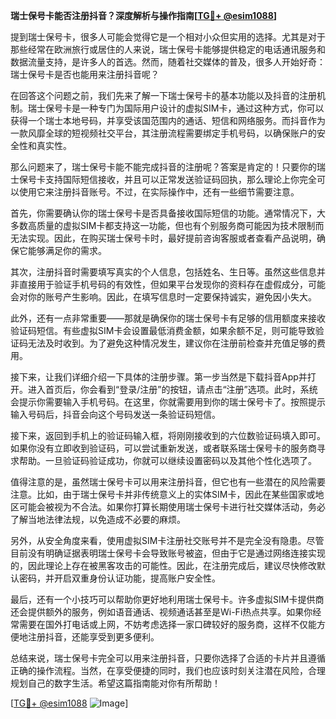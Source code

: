 **瑞士保号卡能否注册抖音？深度解析与操作指南[[TG💪+ @esim1088](https://t.me/s/esim1088)]**

提到瑞士保号卡，很多人可能会觉得它是一个相对小众但实用的选择。尤其是对于那些经常在欧洲旅行或居住的人来说，瑞士保号卡能够提供稳定的电话通讯服务和数据流量支持，是许多人的首选。然而，随着社交媒体的普及，很多人开始好奇：瑞士保号卡是否也能用来注册抖音呢？

在回答这个问题之前，我们先来了解一下瑞士保号卡的基本功能以及抖音的注册机制。瑞士保号卡是一种专门为国际用户设计的虚拟SIM卡，通过这种方式，你可以获得一个瑞士本地号码，并享受该国范围内的通话、短信和网络服务。而抖音作为一款风靡全球的短视频社交平台，其注册流程需要绑定手机号码，以确保账户的安全性和真实性。

那么问题来了，瑞士保号卡能不能完成抖音的注册呢？答案是肯定的！只要你的瑞士保号卡支持国际短信接收，并且可以正常发送验证码回执，那么理论上你完全可以使用它来注册抖音账号。不过，在实际操作中，还有一些细节需要注意。

首先，你需要确认你的瑞士保号卡是否具备接收国际短信的功能。通常情况下，大多数高质量的虚拟SIM卡都支持这一功能，但也有个别服务商可能因为技术限制而无法实现。因此，在购买瑞士保号卡时，最好提前咨询客服或者查看产品说明，确保它能够满足你的需求。

其次，注册抖音时需要填写真实的个人信息，包括姓名、生日等。虽然这些信息并非直接用于验证手机号码的有效性，但如果平台发现你的资料存在虚假成分，可能会对你的账号产生影响。因此，在填写信息时一定要保持诚实，避免因小失大。

此外，还有一点非常重要——那就是确保你的瑞士保号卡有足够的信用额度来接收验证码短信。有些虚拟SIM卡会设置最低消费金额，如果余额不足，则可能导致验证码无法及时收到。为了避免这种情况发生，建议你在注册前检查并充值足够的费用。

接下来，让我们详细介绍一下具体的注册步骤。第一步当然是下载抖音App并打开。进入首页后，你会看到“登录/注册”的按钮，请点击“注册”选项。此时，系统会提示你需要输入手机号码。在这里，你就需要用到你的瑞士保号卡了。按照提示输入号码后，抖音会向这个号码发送一条验证码短信。

接下来，返回到手机上的验证码输入框，将刚刚接收到的六位数验证码填入即可。如果你没有立即收到验证码，可以尝试重新发送，或者联系瑞士保号卡的服务商寻求帮助。一旦验证码验证成功，你就可以继续设置密码以及其他个性化选项了。

值得注意的是，虽然瑞士保号卡可以用来注册抖音，但它也有一些潜在的风险需要注意。比如，由于瑞士保号卡并非传统意义上的实体SIM卡，因此在某些国家或地区可能会被视为不合法。如果你打算长期使用瑞士保号卡进行社交媒体活动，务必了解当地法律法规，以免造成不必要的麻烦。

另外，从安全角度来看，使用虚拟SIM卡注册社交账号并不是完全没有隐患。尽管目前没有明确证据表明瑞士保号卡会导致账号被盗，但由于它是通过网络连接实现的，因此理论上存在被黑客攻击的可能性。因此，在注册完成后，建议尽快修改默认密码，并开启双重身份认证功能，提高账户安全性。

最后，还有一个小技巧可以帮助你更好地利用瑞士保号卡。许多虚拟SIM卡提供商还会提供额外的服务，例如语音通话、视频通话甚至是Wi-Fi热点共享。如果你经常需要在国外打电话或上网，不妨考虑选择一家口碑较好的服务商，这样不仅能方便地注册抖音，还能享受到更多便利。

总结来说，瑞士保号卡完全可以用来注册抖音，只要你选择了合适的卡片并且遵循正确的操作流程。当然，在享受便捷的同时，我们也应该时刻关注潜在风险，合理规划自己的数字生活。希望这篇指南能对你有所帮助！

[[TG💪+ @esim1088](https://t.me/s/esim1088) ![Image](https://i.postimg.cc/4NQfJmqS/Snipaste-2025-05-13-00-14-12.png)]